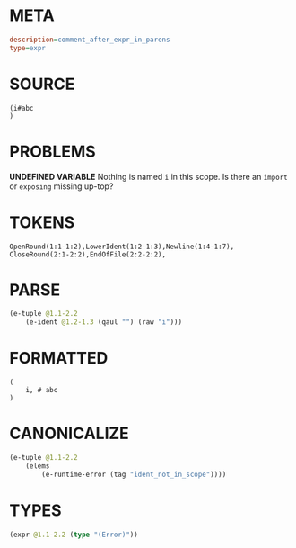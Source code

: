 # META
~~~ini
description=comment_after_expr_in_parens
type=expr
~~~
# SOURCE
~~~roc
(i#abc
)
~~~
# PROBLEMS
**UNDEFINED VARIABLE**
Nothing is named `i` in this scope.
Is there an `import` or `exposing` missing up-top?

# TOKENS
~~~zig
OpenRound(1:1-1:2),LowerIdent(1:2-1:3),Newline(1:4-1:7),
CloseRound(2:1-2:2),EndOfFile(2:2-2:2),
~~~
# PARSE
~~~clojure
(e-tuple @1.1-2.2
	(e-ident @1.2-1.3 (qaul "") (raw "i")))
~~~
# FORMATTED
~~~roc
(
	i, # abc
)
~~~
# CANONICALIZE
~~~clojure
(e-tuple @1.1-2.2
	(elems
		(e-runtime-error (tag "ident_not_in_scope"))))
~~~
# TYPES
~~~clojure
(expr @1.1-2.2 (type "(Error)"))
~~~
